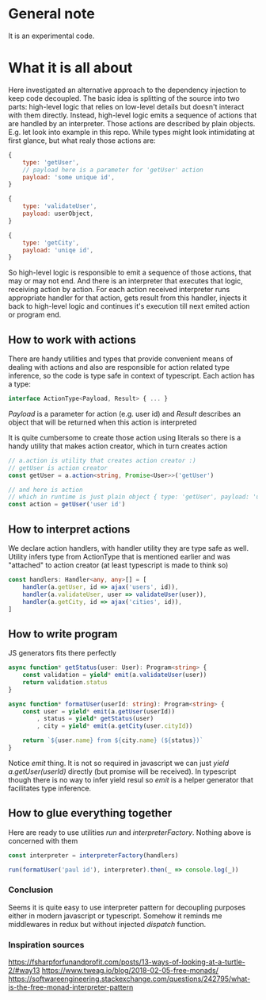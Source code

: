 # General note
It is an experimental code. 


# What it is all about
Here investigated an alternative approach to the dependency injection to keep code decoupled.
The basic idea is splitting of the source into two parts: high-level logic that relies on low-level details but doesn't interact with them directly.
Instead, high-level logic emits a sequence of actions that are handled by an interpreter. Those actions are described by plain objects.
E.g. let look into example in this repo. While types might look intimidating at first glance, but what realy those actions are:
```js
{
    type: 'getUser',
    // payload here is a parameter for 'getUser' action
    payload: 'some unique id',
}

{
    type: 'validateUser',
    payload: userObject,
}

{
    type: 'getCity',
    payload: 'uniqe id',
}
```
So high-level logic is responsible to emit a sequence of those actions, that may or may not end. And there is an interpreter that executes that logic, receiving action by action. For each action received interpreter runs appropriate handler for that action, gets result from this handler, injects it back to high-level logic and continues it's execution till next emited action or program end.

## How to work with actions
There are handy utilities and types that provide convenient means of dealing with actions and also are responsible for action related type inference, so the code is type safe in context of typescript. Each action has a type:
```ts
interface ActionType<Payload, Result> { ... }
```
_Payload_ is a parameter for action (e.g. user id) and _Result_ describes an object that will be returned when this action is interpreted

It is quite cumbersome to create those action using literals so there is a handy utility that makes action creator, which in turn creates action
```ts
// a.action is utility that creates action creator :)
// getUser is action creator
const getUser = a.action<string, Promise<User>>('getUser')

// and here is action
// which in runtime is just plain object { type: 'getUser', payload: 'user id' }
const action = getUser('user id')
```
## How to interpret actions
We declare action handlers, with handler utility they are type safe as well. Utility infers type from ActionType that is mentioned earlier and was "attached" to action creator (at least typescript is made to think so)
```ts
const handlers: Handler<any, any>[] = [
    handler(a.getUser, id => ajax('users', id)),
    handler(a.validateUser, user => validateUser(user)),
    handler(a.getCity, id => ajax('cities', id)),
]
```
## How to write program
JS generators fits there perfectly
```ts
async function* getStatus(user: User): Program<string> {
    const validation = yield* emit(a.validateUser(user))
    return validation.status
}

async function* formatUser(userId: string): Program<string> {
    const user = yield* emit(a.getUser(userId))
        , status = yield* getStatus(user)
        , city = yield* emit(a.getCity(user.cityId))

    return `${user.name} from ${city.name} (${status})`
}
```
Notice _emit_ thing. It is not so required in javascript we can just _yield a.getUser(userId)_ directly (but promise will be received). In typescript though there is no way to infer yield resul so _emit_ is a helper generator that facilitates type inference.

## How to glue everything together
Here are ready to use utilities _run_ and _interpreterFactory_. Nothing above is concerned with them
```ts
const interpreter = interpreterFactory(handlers)

run(formatUser('paul id'), interpreter).then(_ => console.log(_))
```

### Conclusion
Seems it is quite easy to use interpreter pattern for decoupling purposes either in modern javascript or typescript. Somehow it reminds me middlewares in redux but without injected _dispatch_ function.

### Inspiration sources
https://fsharpforfunandprofit.com/posts/13-ways-of-looking-at-a-turtle-2/#way13
https://www.tweag.io/blog/2018-02-05-free-monads/
https://softwareengineering.stackexchange.com/questions/242795/what-is-the-free-monad-interpreter-pattern
